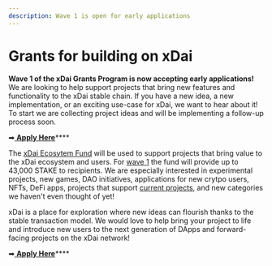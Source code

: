 ```yaml
---
description: Wave 1 is open for early applications
---
```


# Grants for building on xDai

**Wave 1 of the xDai Grants Program is now accepting early applications!** We are looking to help support projects that bring new features and functionality to the xDai stable chain.  If you have a new idea, a new implementation, or an exciting use-case for xDai, we want to hear about it! To start we are collecting project ideas and will be implementing a follow-up process soon.

➡[ **Apply Here**](https://airtable.com/shrThZ9013meNu6BX)\*\*\*\*

The [xDai Ecosytem Fund](../../about-xdai/roadmap/ecosystem-fund-roadmap.md) will be used to support projects that bring value to the xDai ecosystem and users. For [wave 1](../../about-xdai/roadmap/2021-roadmap.md#xdai-grant-program) the fund will provide up to 43,000 STAKE to recipients. We are especially interested in experimental projects, new games, DAO initiatives, applications for new crytpo users, NFTs, DeFi apps, projects that support [current projects](../../about-xdai/project-spotlights/), and new categories we haven't even thought of yet!

xDai is a place for exploration where new ideas can flourish thanks to the stable transaction model. We would love to help bring your project to life and introduce new users to the next generation of DApps and forward-facing projects on the xDai network!

➡[ **Apply Here**](https://airtable.com/shrThZ9013meNu6BX)\*\*\*\*

